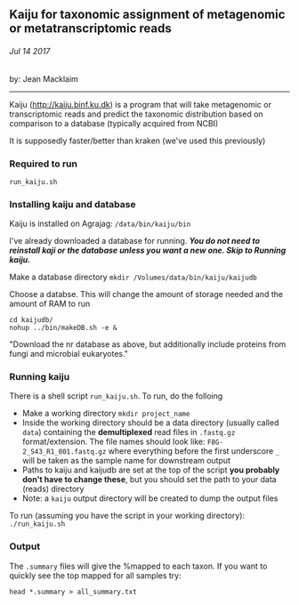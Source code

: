 ## Kaiju for taxonomic assignment of metagenomic or metatranscriptomic reads

###### Jul 14 2017
by: Jean Macklaim

---

Kaiju (http://kaiju.binf.ku.dk) is a program that will take metagenomic or transcriptomic reads and predict the taxonomic distribution based on comparison to a database (typically acquired from NCBI)

It is supposedly faster/better than kraken (we've used this previously)

### Required to run
`run_kaiju.sh`

### Installing kaiju and database
Kaiju is installed on Agrajag:
`/data/bin/kaiju/bin`

I've already downloaded a database for running. **_You do not need to reinstall kaji or the database unless you want a new one. Skip to Running kaiju._**

Make a database directory
`mkdir /Volumes/data/bin/kaiju/kaijudb`

Choose a databse. This will change the amount of storage needed and the amount of RAM to run

```
cd kaijudb/
nohup ../bin/makeDB.sh -e &
```
"Download the nr database as above, but additionally include proteins from fungi and microbial eukaryotes."

### Running kaiju
There is a shell script `run_kaiju.sh`. To run, do the folloing
- Make a working directory `mkdir project_name`
- Inside the working directory should be a data directory (usually called `data`) containing the **demultiplexed** read files in `.fastq.gz` format/extension. The file names should look like: `F8G-2_S43_R1_001.fastq.gz` where everything before the first underscore `_` will be taken as the sample name for downstream output
- Paths to kaiju and kaijudb are set at the top of the script **you probably don't have to change these**, but you should set the path to your data (reads) directory
- Note: a `kaiju` output directory will be created to dump the output files

To run (assuming you have the script in your working directory):
`./run_kaiju.sh`

### Output
The `.summary` files will give the %mapped to each taxon. If you want to quickly see the top mapped for all samples try:

`head *.summary > all_summary.txt`
